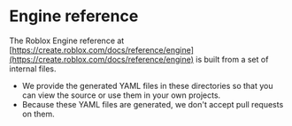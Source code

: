# Engine reference

The Roblox Engine reference at [https://create.roblox.com/docs/reference/engine](https://create.roblox.com/docs/reference/engine) is built from a set of internal files.

- We provide the generated YAML files in these directories so that you can view the source or use them in your own projects.
- Because these YAML files are generated, we don't accept pull requests on them.
